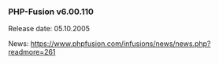 ### PHP-Fusion v6.00.110
Release date: 05.10.2005

News: https://www.phpfusion.com/infusions/news/news.php?readmore=261
